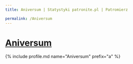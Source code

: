 ```yaml
---
title: Aniversum | Statystyki patronite.pl | Patromierz

permalink: /Aniversum
---
```


# [Aniversum](https://patronite.pl/Aniversum)

{% include profile.md name="Aniversum" prefix="a" %}
